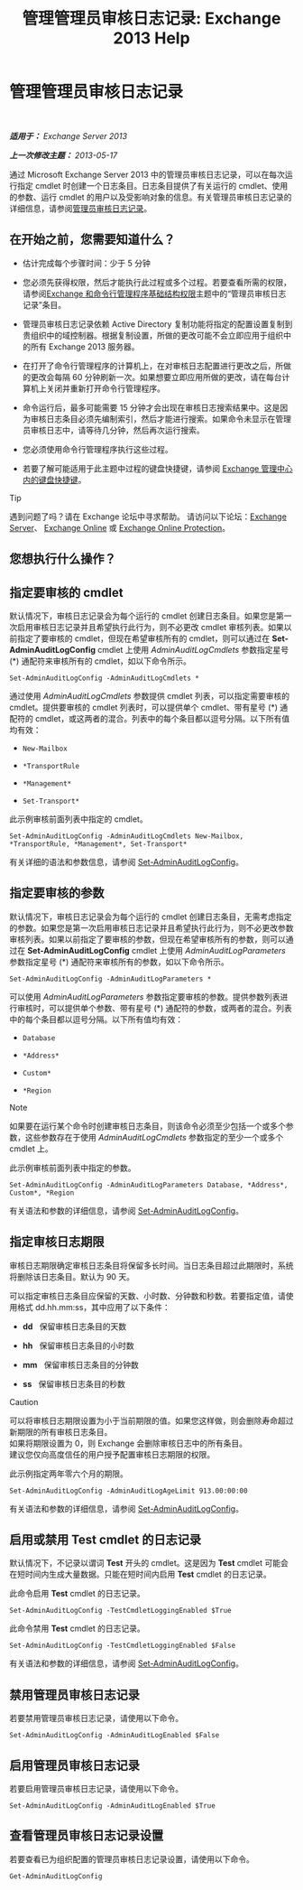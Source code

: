 ﻿---
title: '管理管理员审核日志记录: Exchange 2013 Help'
TOCTitle: 管理管理员审核日志记录
ms:assetid: 15c284c0-b8e6-42ca-9913-7c59fdb6885d
ms:mtpsurl: https://technet.microsoft.com/zh-cn/library/Dd335109(v=EXCHG.150)
ms:contentKeyID: 50556529
ms.date: 01/11/2018
mtps_version: v=EXCHG.150
ms.translationtype: HT
---

# 管理管理员审核日志记录

 

_**适用于：** Exchange Server 2013_

_**上一次修改主题：** 2013-05-17_

通过 Microsoft Exchange Server 2013 中的管理员审核日志记录，可以在每次运行指定 cmdlet 时创建一个日志条目。日志条目提供了有关运行的 cmdlet、使用的参数、运行 cmdlet 的用户以及受影响对象的信息。有关管理员审核日志记录的详细信息，请参阅[管理员审核日志记录](administrator-audit-logging-exchange-2013-help.md)。

## 在开始之前，您需要知道什么？

  - 估计完成每个步骤时间：少于 5 分钟

  - 您必须先获得权限，然后才能执行此过程或多个过程。若要查看所需的权限，请参阅[Exchange 和命令行管理程序基础结构权限](exchange-and-shell-infrastructure-permissions-exchange-2013-help.md)主题中的“管理员审核日志记录”条目。

  - 管理员审核日志记录依赖 Active Directory 复制功能将指定的配置设置复制到贵组织中的域控制器。根据复制设置，所做的更改可能不会立即应用于组织中的所有 Exchange 2013 服务器。

  - 在打开了命令行管理程序的计算机上，在对审核日志配置进行更改之后，所做的更改会每隔 60 分钟刷新一次。如果想要立即应用所做的更改，请在每台计算机上关闭并重新打开命令行管理程序。

  - 命令运行后，最多可能需要 15 分钟才会出现在审核日志搜索结果中。这是因为审核日志条目必须先编制索引，然后才能进行搜索。如果命令未显示在管理员审核日志中，请等待几分钟，然后再次运行搜索。

  - 您必须使用命令行管理程序执行这些过程。

  - 若要了解可能适用于此主题中过程的键盘快捷键，请参阅 [Exchange 管理中心内的键盘快捷键](keyboard-shortcuts-in-the-exchange-admin-center-exchange-online-protection-help.md)。

> [!tip]
> 遇到问题了吗？请在 Exchange 论坛中寻求帮助。 请访问以下论坛：<a href="https://go.microsoft.com/fwlink/p/?linkid=60612">Exchange Server</a>、 <a href="https://go.microsoft.com/fwlink/p/?linkid=267542">Exchange Online</a> 或 <a href="https://go.microsoft.com/fwlink/p/?linkid=285351">Exchange Online Protection</a>。


## 您想执行什么操作？

## 指定要审核的 cmdlet

默认情况下，审核日志记录会为每个运行的 cmdlet 创建日志条目。如果您是第一次启用审核日志记录并且希望执行此行为，则不必更改 cmdlet 审核列表。如果以前指定了要审核的 cmdlet，但现在希望审核所有的 cmdlet，则可以通过在 **Set-AdminAuditLogConfig** cmdlet 上使用 *AdminAuditLogCmdlets* 参数指定星号 (\*) 通配符来审核所有的 cmdlet，如以下命令所示。

    Set-AdminAuditLogConfig -AdminAuditLogCmdlets *

通过使用 *AdminAuditLogCmdlets* 参数提供 cmdlet 列表，可以指定需要审核的 cmdlet。提供要审核的 cmdlet 列表时，可以提供单个 cmdlet、带有星号 (\*) 通配符的 cmdlet，或这两者的混合。列表中的每个条目都以逗号分隔。以下所有值均有效：

  - `New-Mailbox`

  - `*TransportRule`

  - `*Management*`

  - `Set-Transport*`

此示例审核前面列表中指定的 cmdlet。

    Set-AdminAuditLogConfig -AdminAuditLogCmdlets New-Mailbox, *TransportRule, *Management*, Set-Transport*

有关详细的语法和参数信息，请参阅 [Set-AdminAuditLogConfig](https://technet.microsoft.com/zh-cn/library/dd298169\(v=exchg.150\))。

## 指定要审核的参数

默认情况下，审核日志记录会为每个运行的 cmdlet 创建日志条目，无需考虑指定的参数。如果您是第一次启用审核日志记录并且希望执行此行为，则不必更改参数审核列表。如果以前指定了要审核的参数，但现在希望审核所有的参数，则可以通过在 **Set-AdminAuditLogConfig** cmdlet 上使用 *AdminAuditLogParameters* 参数指定星号 (\*) 通配符来审核所有的参数，如以下命令所示。

    Set-AdminAuditLogConfig -AdminAuditLogParameters *

可以使用 *AdminAuditLogParameters* 参数指定要审核的参数。提供参数列表进行审核时，可以提供单个参数、带有星号 (\*) 通配符的参数，或两者的混合。列表中的每个条目都以逗号分隔。以下所有值均有效：

  - `Database`

  - `*Address*`

  - `Custom*`

  - `*Region`

> [!NOTE]
> 如果要在运行某个命令时创建审核日志条目，则该命令必须至少包括一个或多个参数，这些参数存在于使用 <em>AdminAuditLogCmdlets</em> 参数指定的至少一个或多个 cmdlet 上。


此示例审核前面列表中指定的参数。

    Set-AdminAuditLogConfig -AdminAuditLogParameters Database, *Address*, Custom*, *Region

有关语法和参数的详细信息，请参阅 [Set-AdminAuditLogConfig](https://technet.microsoft.com/zh-cn/library/dd298169\(v=exchg.150\))。

## 指定审核日志期限

审核日志期限确定审核日志条目将保留多长时间。当日志条目超过此期限时，系统将删除该日志条目。默认为 90 天。

可以指定审核日志条目应保留的天数、小时数、分钟数和秒数。若要指定值，请使用格式 dd.hh.mm:ss，其中应用了以下条件：

  - **dd**   保留审核日志条目的天数

  - **hh**   保留审核日志条目的小时数

  - **mm**   保留审核日志条目的分钟数

  - **ss**   保留审核日志条目的秒数

> [!CAUTION]
> 可以将审核日志期限设置为小于当前期限的值。如果您这样做，则会删除寿命超过新期限的所有审核日志条目。<br />
> 如果将期限设置为 0，则 Exchange 会删除审核日志中的所有条目。<br />
> 建议您仅向高度信任的用户授予配置审核日志期限的权限。


此示例指定两年零六个月的期限。

    Set-AdminAuditLogConfig -AdminAuditLogAgeLimit 913.00:00:00

有关语法和参数的详细信息，请参阅 [Set-AdminAuditLogConfig](https://technet.microsoft.com/zh-cn/library/dd298169\(v=exchg.150\))。

## 启用或禁用 Test cmdlet 的日志记录

默认情况下，不记录以谓词 **Test** 开头的 cmdlet。这是因为 **Test** cmdlet 可能会在短时间内生成大量数据。只能在短时间内启用 **Test** cmdlet 的日志记录。

此命令启用 **Test** cmdlet 的日志记录。

    Set-AdminAuditLogConfig -TestCmdletLoggingEnabled $True

此命令禁用 **Test** cmdlet 的日志记录。

    Set-AdminAuditLogConfig -TestCmdletLoggingEnabled $False

有关语法和参数的详细信息，请参阅 [Set-AdminAuditLogConfig](https://technet.microsoft.com/zh-cn/library/dd298169\(v=exchg.150\))。

## 禁用管理员审核日志记录

若要禁用管理员审核日志记录，请使用以下命令。

    Set-AdminAuditLogConfig -AdminAuditLogEnabled $False

## 启用管理员审核日志记录

若要启用管理员审核日志记录，请使用以下命令。

    Set-AdminAuditLogConfig -AdminAuditLogEnabled $True

## 查看管理员审核日志记录设置

若要查看已为组织配置的管理员审核日志记录设置，请使用以下命令。

    Get-AdminAuditLogConfig

